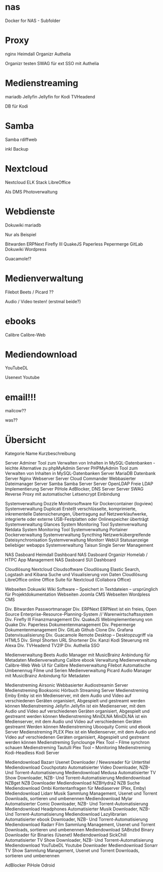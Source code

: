 # nas
Docker for NAS - Subfolder

# Proxy

nginx
Heimdall
Organizr
Authelia


Organizr testen
SWAG für ext
SSO mit Authelia

# Medienstreaming

mariadb
Jellyfin
Jellyfin for Kodi
TVHeadend


DB für Kodi

# Samba

Samba
rdiffweb




inkl Backup

# Nextcloud

Nextcloud
ELK Stack
LibreOffice



Als DMS
Photoverwaltung


# Webdienste

Dokuwiki
mariadb




Nur als Beispiel





Bitwarden
ERPNext
Firefly III
QuakeJS
Paperless
Pepermerge
GitLab
Dokuwiki
Wordpress

Guacamole!?


# Medienverwaltung

Filebot
Beets / Picard ??




Audio / Video
testen! (erstmal beide?)


# ebooks

Calibre
Calibre-Web


# Mediendownload

YouTubeDL





Usenext
Youtube


# email!!!

mailcow??





was??




# Übersicht

Kategorie	Name	Kurzbeschreibung
		
Server	Adminer	Tool zum Verwalten von Inhalten in MySQL-Datenbanken - leichte Alternative zu phpMyAdmin
Server	PHPMyAdmin	Tool zum Verwalten von Inhalten in MySQL-Datenbanken
Server	MariaDB	Datenbank
Server	Nginx	Webserver
Server	Cloud Commander	Webbasierter Dateimanager
Server	Samba	Samba Server
Server	OpenLDAP	Freie LDAP Implementierung
Server	PiHole	AdBlocker, DNS Server
Server	SWAG	Reverse Proxy mit automatischer Letsencrypt Einbindung
		
Systemverwaltung	Dozzle	Monitorsoftware für Dockercontainer (logview)
Systemverwaltung	Duplicati	Erstellt verschlüsselte, komprimierte, inkrementelle Datensicherungen,  Übertragung auf Netzwerklaufwerke, integrierte oder externe USB-Festplatten oder Onlinespeicher überträgt
Systemverwaltung	Glances	System Monitoring Tool
Systemverwaltung	Netdata	System Monitoring Tool
Systemverwaltung	Portainer	Dockerverwaltung
Systemverwaltung	Syncthing	Netzwerkübergreifende Dateisynchronisation
Systemverwaltung	Monitorr	WebUI Statusanzeige beliebiger webapps
Systemverwaltung	Taisun	Single Server Management
		
NAS Dasboard	Heimdall	Dashboard
NAS Dasboard	Organizr	Homelab / HTPC App Management
NAS Dasboard	SUI	Dashboard
		
Cloudlösung	Nextcloud	Cloudsoftware
Cloudlösung	Elastic Search, Logstash and Kibana	Suche und Visualisierung von Daten
Cloudlösung	LibreOffice	online Office Suite für Nextcloud (Collabora Office)
		
Webseiten	Dokuwiki	Wiki Software – Speichert in Textdateien – ursprünglich für Projektdokumentation
Webseiten	Joomla	CMS
Webseiten	Wordpless	CMS
		
Div.	Bitwarden	Passwortmanager
Div.	ERPNext	ERPNext ist ein freies, Open Source Enterprise-Resource-Planning-System // Warenwirtschaftssystem
Div.	Firefly III	Finanzmanagement
Div.	QuakeJS	Webimplementierung von Quake
Div.	Paperless	Dokumentenmanagement
Div.	Pepermerge	Dokumentenmanagement
Div.	GitLab	Github Clone
Div.	Grafana	Datenvisualisierung
Div.	Guacamole	Remote Desktop – Desktopzugriff via HTML5
Div.	Simpl Shorten	URL Shortener
Div.	Kanzi	Kodi Steuerung mit Alexa
Div.	TVHeadend	TV2IP
Div.	Authelia	SSO
		
Medienverwaltung	Beets	Audio Manager mit MusicBrainz Anbindung für Metadaten
Medienverwaltung	Calibre	ebook Verwaltung
Medienverwaltung	Calibre-Web	Web UI für Calibre
Medienverwaltung	Filebot	Automatische Umbenennug Filme und Serien
Medienverwaltung	Picard	Audio Manager mit MusicBrainz Anbindung für Metadaten
		
Medienstreming	Airsonic	Webbasierter Audiostreamin Server
Medienstreming	Booksonic	Hörbuch Streaming Server
Medienstreming	Emby	Emby ist ein Medienserver, mit dem Audio und Video auf verschiedenen Geräten organisiert,  Abgespielt und gestreamt werden können
Medienstreming	Jellyfin	Jellyfin ist ein Medienserver, mit dem Audio und Video auf verschiedenen Geräten organisiert,  Abgespielt und gestreamt werden können
Medienstreming	MiniDLNA	MiniDLNA ist ein Medienserver, mit dem Audio und Video auf verschiedenen Geräten gestreamt  Werden können
Medienstreming	Ubooquity	Comic und ebook Server
Medienstreming	PLEX	Plex ist ein Medienserver, mit dem Audio und Video auf verschiedenen Geräten organisiert,  Abgespielt und gestreamt werden können
Medienstreming	Synclounge	Plex Tool – Filme synchron schauen
Medienstreming	Tautulli	Plex Tool – Monitoring
Medienstreming	Kodi-Headless	Kodi Server
		
Mediendownload	Bazarr	Usenet Downloader / Newsreader für Untertitel
Mediendownload	Couchpotato	Automatisierter Video Downloader, NZB- Und Torrent-Automatisierung
Mediendownload	Medusa	Automatisierter TV Show Downloader, NZB- Und Torrent-Automatisierung
Mediendownload	NZBget	NZB Downloader
Mediendownload	NZBHydra2	NZB Suche
Mediendownload	Ombi	Kontentanfragen für Mediaserver (Plex, Emby)
Mediendownload	Lidarr	Musik Sammlung Management, Usenet und Torrent Downloads, sortieren und umbenennen
Mediendownload	Mylar	Automatisierter Comic Downloader, NZB- Und Torrent-Automatisierung
Mediendownload	Headphones	Automatisierter Musik Downloader, NZB- Und Torrent-Automatisierung
Mediendownload	Lazylibrarian	Automatisierter ebook Downloader, NZB- Und Torrent-Automatisierung
Mediendownload	Radarr	Film Sammlung Management, Usenet und Torrent Downloads, sortieren und umbenennen
Mediendownload	SABnzbd	Binary Downloader für Binaries (Usenet)
Mediendownload	SickChill	Automatisierter TV Show Downloader, NZB- Und Torrent-Automatisierung
Mediendownload	YouTubeDL	Youtube Downloader
Mediendownload	Sonarr	TV Show Sammlung Management, Usenet und Torrent Downloads, sortieren und umbenennen
		
		
AdBlocker	PiHole	Odroid
